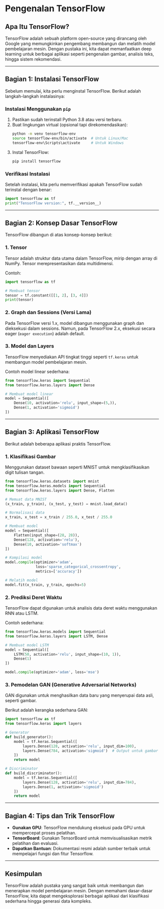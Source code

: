 # Pengenalan TensorFlow

## Apa Itu TensorFlow?

TensorFlow adalah sebuah platform open-source yang dirancang oleh Google yang memungkinkan pengembang membangun dan melatih model pembelajaran mesin. Dengan pustaka ini, kita dapat memanfaatkan deep learning untuk berbagai aplikasi seperti pengenalan gambar, analisis teks, hingga sistem rekomendasi.

---

## Bagian 1: Instalasi TensorFlow

Sebelum memulai, kita perlu menginstal TensorFlow. Berikut adalah langkah-langkah instalasinya:

### Instalasi Menggunakan `pip`
1. Pastikan sudah terinstall Python 3.8 atau versi terbaru.
2. Buat lingkungan virtual (opsional tapi direkomendasikan):
    ```bash
    python -m venv tensorflow-env
    source tensorflow-env/bin/activate  # Untuk Linux/Mac
    tensorflow-env\Scripts\activate     # Untuk Windows
    ```
3. Instal TensorFlow:
    ```bash
    pip install tensorflow
    ```

### Verifikasi Instalasi
Setelah instalasi, kita perlu memverifikasi apakah TensorFlow sudah terinstal dengan benar:
```python
import tensorflow as tf
print("TensorFlow version:", tf.__version__)
```

---

## Bagian 2: Konsep Dasar TensorFlow

TensorFlow dibangun di atas konsep-konsep berikut:

### 1. **Tensor**
Tensor adalah struktur data utama dalam TensorFlow, mirip dengan array di NumPy. Tensor merepresentasikan data multidimensi.

Contoh:
```python
import tensorflow as tf

# Membuat tensor
tensor = tf.constant([[1, 2], [3, 4]])
print(tensor)
```

### 2. **Graph dan Sessions** (Versi Lama)
Pada TensorFlow versi 1.x, model dibangun menggunakan graph dan dieksekusi dalam sessions. Namun, pada TensorFlow 2.x, eksekusi secara eager (`eager execution`) adalah default.

### 3. **Model dan Layers**
TensorFlow menyediakan API tingkat tinggi seperti `tf.keras` untuk membangun model pembelajaran mesin.

Contoh model linear sederhana:
```python
from tensorflow.keras import Sequential
from tensorflow.keras.layers import Dense

# Membuat model linear
model = Sequential([
    Dense(10, activation='relu', input_shape=(5,)),
    Dense(1, activation='sigmoid')
])
```

---

## Bagian 3: Aplikasi TensorFlow

Berikut adalah beberapa aplikasi praktis TensorFlow.

### 1. **Klasifikasi Gambar**
Menggunakan dataset bawaan seperti MNIST untuk mengklasifikasikan digit tulisan tangan.
```python
from tensorflow.keras.datasets import mnist
from tensorflow.keras.models import Sequential
from tensorflow.keras.layers import Dense, Flatten

# Memuat data MNIST
(x_train, y_train), (x_test, y_test) = mnist.load_data()

# Normalisasi data
x_train, x_test = x_train / 255.0, x_test / 255.0

# Membuat model
model = Sequential([
    Flatten(input_shape=(28, 28)),
    Dense(128, activation='relu'),
    Dense(10, activation='softmax')
])

# Kompilasi model
model.compile(optimizer='adam',
              loss='sparse_categorical_crossentropy',
              metrics=['accuracy'])

# Melatih model
model.fit(x_train, y_train, epochs=5)
```

### 2. **Prediksi Deret Waktu**
TensorFlow dapat digunakan untuk analisis data deret waktu menggunakan RNN atau LSTM.

Contoh sederhana:
```python
from tensorflow.keras.models import Sequential
from tensorflow.keras.layers import LSTM, Dense

# Membuat model LSTM
model = Sequential([
    LSTM(50, activation='relu', input_shape=(10, 1)),
    Dense(1)
])

model.compile(optimizer='adam', loss='mse')
```

### 3. **Pemodelan GAN (Generative Adversarial Networks)**
GAN digunakan untuk menghasilkan data baru yang menyerupai data asli, seperti gambar.

Berikut adalah kerangka sederhana GAN:
```python
import tensorflow as tf
from tensorflow.keras import layers

# Generator
def build_generator():
    model = tf.keras.Sequential([
        layers.Dense(128, activation='relu', input_dim=100),
        layers.Dense(784, activation='sigmoid')  # Output untuk gambar 28x28
    ])
    return model

# Discriminator
def build_discriminator():
    model = tf.keras.Sequential([
        layers.Dense(128, activation='relu', input_dim=784),
        layers.Dense(1, activation='sigmoid')
    ])
    return model
```

---

## Bagian 4: Tips dan Trik TensorFlow

- **Gunakan GPU**: TensorFlow mendukung eksekusi pada GPU untuk mempercepat proses pelatihan.
- **TensorBoard**: Gunakan TensorBoard untuk memvisualisasikan metrik pelatihan dan evaluasi.
- **Dapatkan Bantuan**: Dokumentasi resmi adalah sumber terbaik untuk mempelajari fungsi dan fitur Tensorflow.

---

## Kesimpulan

TensorFlow adalah pustaka yang sangat baik untuk membangun dan menerapkan model pembelajaran mesin. Dengan memahami dasar-dasar TensorFlow, kita dapat mengeksplorasi berbagai aplikasi dari klasifikasi sederhana hingga generasi data kompleks. 
